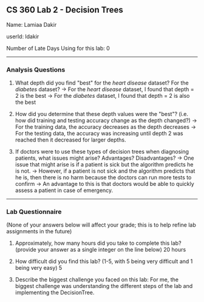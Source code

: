 ## CS 360 Lab 2 - Decision Trees

Name: Lamiaa Dakir

userId: ldakir

Number of Late Days Using for this lab: 0

---

### Analysis Questions

1. What depth did you find "best" for the *heart disease* dataset? For the
*diabetes* dataset?
-> For the *heart disease* dataset, I found that depth = 2 is the best
-> For the *diabetes* dataset, I found that depth = 2 is also the best

2. How did you determine that these depth values were the "best"? (i.e. how
  did training and testing accuracy change as the depth changed?)
-> For the training data, the accuracy decreases as the depth decreases
-> For the testing data, the accuracy was increasing until depth 2 was reached then it decreased for larger depths.


3. If doctors were to use these types of
decision trees when diagnosing patients, what issues might arise? Advantages? Disadvantages?
-> One issue that might arise is if a patient is sick but the algorithm predicts he is not.
-> However, if a patient is not sick and the algorithm predicts that he is, then there is no harm because the doctors can run more tests to confirm
-> An advantage to this is that doctors would be able to quickly assess a patient in case of emergency.

---

### Lab Questionnaire

(None of your answers below will affect your grade; this is to help refine lab
assignments in the future)

1. Approximately, how many hours did you take to complete this lab? (provide
  your answer as a single integer on the line below)
  20 hours

2. How difficult did you find this lab? (1-5, with 5 being very difficult and 1
  being very easy)
  5

3. Describe the biggest challenge you faced on this lab:
  For me, the biggest challenge was understanding the different steps of the lab and implementing the DecisionTree.

